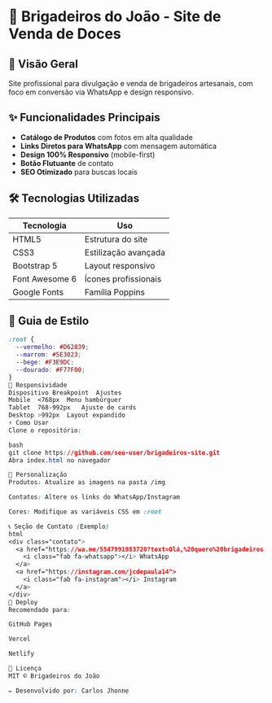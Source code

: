 # 🍫 Brigadeiros do João - Site de Venda de Doces


## 📌 Visão Geral
Site profissional para divulgação e venda de brigadeiros artesanais, com foco em conversão via WhatsApp e design responsivo.

## ✨ Funcionalidades Principais
- **Catálogo de Produtos** com fotos em alta qualidade
- **Links Diretos para WhatsApp** com mensagem automática
- **Design 100% Responsivo** (mobile-first)
- **Botão Flutuante** de contato
- **SEO Otimizado** para buscas locais

## 🛠 Tecnologias Utilizadas
| Tecnologia       | Uso                  |
|------------------|----------------------|
| HTML5            | Estrutura do site    |
| CSS3             | Estilização avançada |
| Bootstrap 5      | Layout responsivo    |
| Font Awesome 6   | Ícones profissionais |
| Google Fonts     | Família Poppins      |

## 🎨 Guia de Estilo
```css
:root {
  --vermelho: #D62839;
  --marrom: #5E3023;
  --bege: #F3E9DC;
  --dourado: #F77F00;
}
📱 Responsividade
Dispositivo	Breakpoint	Ajustes
Mobile	<768px	Menu hambúrguer
Tablet	768-992px	Ajuste de cards
Desktop	>992px	Layout expandido
⚡ Como Usar
Clone o repositório:

bash
git clone https://github.com/seu-user/brigadeiros-site.git
Abra index.html no navegador

🔄 Personalização
Produtos: Atualize as imagens na pasta /img

Contatos: Altere os links do WhatsApp/Instagram

Cores: Modifique as variáveis CSS em :root

📞 Seção de Contato (Exemplo)
html
<div class="contato">
  <a href="https://wa.me/5547991983720?text=Olá,%20quero%20brigadeiros!">
    <i class="fab fa-whatsapp"></i> WhatsApp
  </a>
  <a href="https://instagram.com/jcdepaula14">
    <i class="fab fa-instagram"></i> Instagram
  </a>
</div>
🚀 Deploy
Recomendado para:

GitHub Pages

Vercel

Netlify

📜 Licença
MIT © Brigadeiros do João

✏️ Desenvolvido por: Carlos Jhonne

